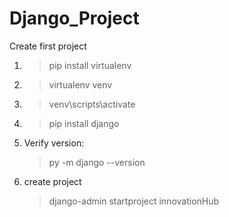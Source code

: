 # Django_Project
Create first project
1. > pip install virtualenv
2. > virtualenv venv
3. > venv\scripts\activate
4. > pip install django
5. Verify version: 
    > py -m django --version
6. create project
    > django-admin startproject innovationHub